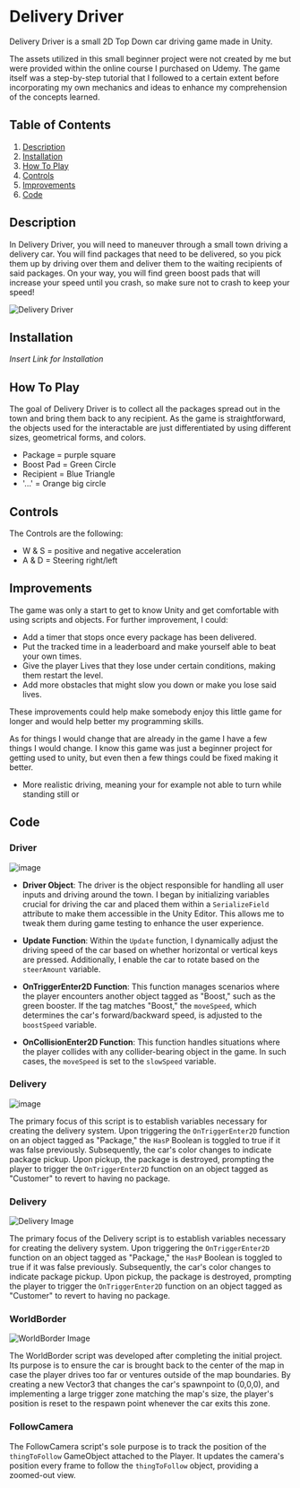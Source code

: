 # Delivery Driver

Delivery Driver is a small 2D Top Down car driving game made in Unity.

The assets utilized in this small beginner project were not created by me but were provided within the online course I purchased on Udemy. The game itself was a step-by-step tutorial that I followed to a certain extent before incorporating my own mechanics and ideas to enhance my comprehension of the concepts learned.

## Table of Contents

1. [Description](#description)
2. [Installation](#installation)
3. [How To Play](#how-to-play)
4. [Controls](#controls)
5. [Improvements](#improvements)
6. [Code](#Code)

## Description

In Delivery Driver, you will need to maneuver through a small town driving a delivery car. You will find packages that need to be delivered, so you pick them up by driving over them and deliver them to the waiting recipients of said packages.
On your way, you will find green boost pads that will increase your speed until you crash, so make sure not to crash to keep your speed!

![Delivery Driver](https://github.com/D0ctro/Portfolio/assets/100345820/3d3909e6-5ab1-46b9-b83b-1e4397758725)

## Installation 

*Insert Link for Installation*

## How To Play

The goal of Delivery Driver is to collect all the packages spread out in the town and bring them back to any recipient. As the game is straightforward, the objects used for the interactable are just differentiated by using different sizes, geometrical forms, and colors. 
- Package = purple square
- Boost Pad = Green Circle
- Recipient = Blue Triangle
- '...' = Orange big circle

## Controls 

The Controls are the following:

- W & S = positive and negative acceleration
- A & D = Steering right/left

## Improvements

The game was only a start to get to know Unity and get comfortable with using scripts and objects. For further improvement, I could:

- Add a timer that stops once every package has been delivered.
- Put the tracked time in a leaderboard and make yourself able to beat your own times.
- Give the player Lives that they lose under certain conditions, making them restart the level.
- Add more obstacles that might slow you down or make you lose said lives.

These improvements could help make somebody enjoy this little game for longer and would help better my programming skills.

As for things I would change that are already in the game I have a few things I would change. 
I know this game was just a beginner project for getting used to unity, but even then a few things could be fixed making it better.  

- More realistic driving, meaning your for example not able to turn while standing still or 

## Code

### Driver

![image](https://github.com/D0ctro/Portfolio/assets/100345820/8484918a-cdec-4c3b-bd07-fa9a20af2289)

- **Driver Object**: The driver is the object responsible for handling all user inputs and driving around the town. I began by initializing variables crucial for driving the car and placed them within a `SerializeField` attribute to make them accessible in the Unity Editor. This allows me to tweak them during game testing to enhance the user experience.

- **Update Function**: Within the `Update` function, I dynamically adjust the driving speed of the car based on whether horizontal or vertical keys are pressed. Additionally, I enable the car to rotate based on the `steerAmount` variable.

- **OnTriggerEnter2D Function**: This function manages scenarios where the player encounters another object tagged as "Boost," such as the green booster. If the tag matches "Boost," the `moveSpeed`, which determines the car's forward/backward speed, is adjusted to the `boostSpeed` variable.

- **OnCollisionEnter2D Function**: This function handles situations where the player collides with any collider-bearing object in the game. In such cases, the `moveSpeed` is set to the `slowSpeed` variable.

### Delivery

![image](https://github.com/D0ctro/Portfolio/assets/100345820/3c7d1ffc-1e8d-4022-a00b-58e44e5b061f)

The primary focus of this script is to establish variables necessary for creating the delivery system. Upon triggering the `OnTriggerEnter2D` function on an object tagged as "Package," the `HasP` Boolean is toggled to true if it was false previously. Subsequently, the car's color changes to indicate package pickup. Upon pickup, the package is destroyed, prompting the player to trigger the `OnTriggerEnter2D` function on an object tagged as "Customer" to revert to having no package.

### Delivery

![Delivery Image](https://github.com/D0ctro/Portfolio/assets/100345820/3c7d1ffc-1e8d-4022-a00b-58e44e5b061f)

The primary focus of the Delivery script is to establish variables necessary for creating the delivery system. Upon triggering the `OnTriggerEnter2D` function on an object tagged as "Package," the `HasP` Boolean is toggled to true if it was false previously. Subsequently, the car's color changes to indicate package pickup. Upon pickup, the package is destroyed, prompting the player to trigger the `OnTriggerEnter2D` function on an object tagged as "Customer" to revert to having no package.

### WorldBorder

![WorldBorder Image](https://github.com/D0ctro/Portfolio/assets/100345820/8d6370f9-5e31-49c1-887b-7ed0ae9ee327)

The WorldBorder script was developed after completing the initial project. Its purpose is to ensure the car is brought back to the center of the map in case the player drives too far or ventures outside of the map boundaries. By creating a new Vector3 that changes the car's spawnpoint to (0,0,0), and implementing a large trigger zone matching the map's size, the player's position is reset to the respawn point whenever the car exits this zone.

### FollowCamera

The FollowCamera script's sole purpose is to track the position of the `thingToFollow` GameObject attached to the Player. It updates the camera's position every frame to follow the `thingToFollow` object, providing a zoomed-out view.
